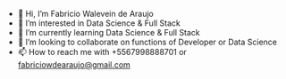 - 👋 Hi, I’m Fabricio Walevein de Araujo
- 👀 I’m interested in Data Science & Full Stack
- 🌱 I’m currently learning Data Science & Full Stack
- 💞️ I’m looking to collaborate on functions of Developer or Data Science
- 📫 How to reach me with +5567998888701 or fabriciowdearaujo@gmail.com

